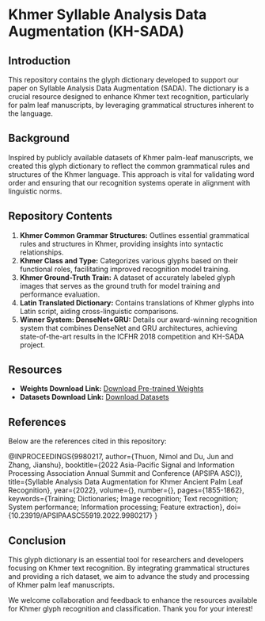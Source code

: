 # Khmer Syllable Analysis Data Augmentation (KH-SADA)

## Introduction

This repository contains the glyph dictionary developed to support our paper on Syllable Analysis Data Augmentation (SADA). The dictionary is a crucial resource designed to enhance Khmer text recognition, particularly for palm leaf manuscripts, by leveraging grammatical structures inherent to the language.

## Background

Inspired by publicly available datasets of Khmer palm-leaf manuscripts, we created this glyph dictionary to reflect the common grammatical rules and structures of the Khmer language. This approach is vital for validating word order and ensuring that our recognition systems operate in alignment with linguistic norms.

## Repository Contents

1. **Khmer Common Grammar Structures:** Outlines essential grammatical rules and structures in Khmer, providing insights into syntactic relationships.
2. **Khmer Class and Type:** Categorizes various glyphs based on their functional roles, facilitating improved recognition model training.
3. **Khmer Ground-Truth Train:** A dataset of accurately labeled glyph images that serves as the ground truth for model training and performance evaluation.
4. **Latin Translated Dictionary:** Contains translations of Khmer glyphs into Latin script, aiding cross-linguistic comparisons.
5. **Winner System: DenseNet+GRU:** Details our award-winning recognition system that combines DenseNet and GRU architectures, achieving state-of-the-art results in the ICFHR 2018 competition and KH-SADA project.

## Resources

- **Weights Download Link:** [Download Pre-trained Weights](https://drive.google.com/file/d/15km1riGn19twubZQoGFhvfsXFphGJP1R/view?usp=sharing)
- **Datasets Download Link:** [Download Datasets]([https://example.com/datasets](https://drive.google.com/drive/folders/16-mLPE8QSGB4-tKpUS2q7_V2L-VgjVhi?usp=sharing))

## References

Below are the references cited in this repository:

@INPROCEEDINGS{9980217, author={Thuon, Nimol and Du, Jun and Zhang, Jianshu}, booktitle={2022 Asia-Pacific Signal and Information Processing Association Annual Summit and Conference (APSIPA ASC)}, title={Syllable Analysis Data Augmentation for Khmer Ancient Palm Leaf Recognition}, year={2022}, volume={}, number={}, pages={1855-1862}, keywords={Training; Dictionaries; Image recognition; Text recognition; System performance; Information processing; Feature extraction}, doi={10.23919/APSIPAASC55919.2022.9980217} }


## Conclusion

This glyph dictionary is an essential tool for researchers and developers focusing on Khmer text recognition. By integrating grammatical structures and providing a rich dataset, we aim to advance the study and processing of Khmer palm leaf manuscripts.

We welcome collaboration and feedback to enhance the resources available for Khmer glyph recognition and classification. Thank you for your interest!
